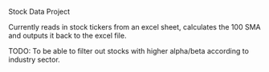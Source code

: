 Stock Data Project

Currently reads in stock tickers from an excel sheet, calculates the 100 SMA and outputs it back to the excel file.

TODO: To be able to filter out stocks with higher alpha/beta according to industry sector.